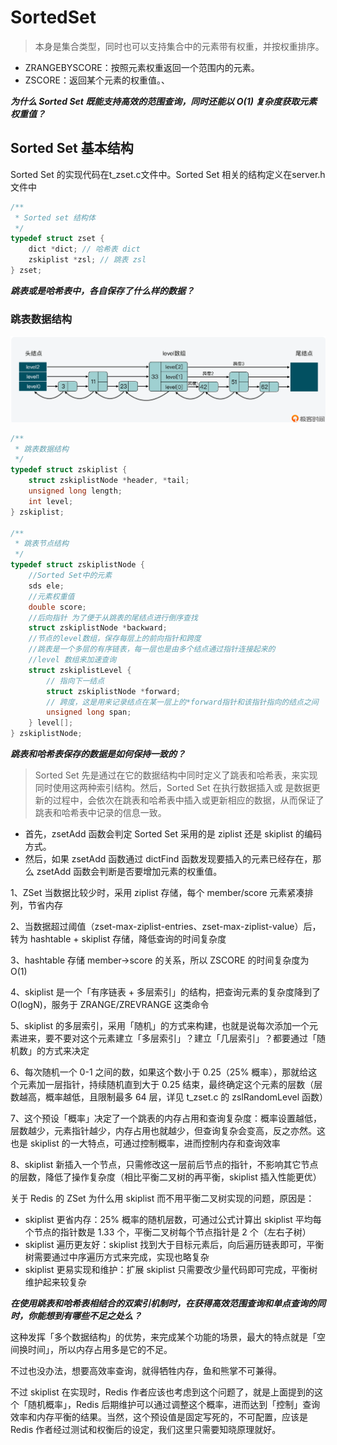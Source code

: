 # SortedSet
> 本身是集合类型，同时也可以支持集合中的元素带有权重，并按权重排序。

* ZRANGEBYSCORE：按照元素权重返回一个范围内的元素。
* ZSCORE：返回某个元素的权重值。、

***为什么 Sorted Set 既能支持高效的范围查询，同时还能以 O(1) 复杂度获取元素权重值？***


## Sorted Set 基本结构
Sorted Set 的实现代码在t_zset.c文件中。Sorted Set 相关的结构定义在server.h文件中
```c
/**
 * Sorted set 结构体
 */
typedef struct zset {
    dict *dict; // 哈希表 dict
    zskiplist *zsl; // 跳表 zsl
} zset;
```


***跳表或是哈希表中，各自保存了什么样的数据？*** 

### 跳表数据结构
![img.png](../pic/跳表数据.png)
```c
/**
 * 跳表数据结构
 */
typedef struct zskiplist {
    struct zskiplistNode *header, *tail;
    unsigned long length;
    int level;
} zskiplist;

/**
 * 跳表节点结构
 */
typedef struct zskiplistNode {
    //Sorted Set中的元素
    sds ele;
    //元素权重值
    double score;
    //后向指针 为了便于从跳表的尾结点进行倒序查找
    struct zskiplistNode *backward;
    //节点的level数组，保存每层上的前向指针和跨度
    //跳表是一个多层的有序链表，每一层也是由多个结点通过指针连接起来的
    //level 数组来加速查询
    struct zskiplistLevel {
        // 指向下一结点
        struct zskiplistNode *forward;
        // 跨度，这是用来记录结点在某一层上的*forward指针和该指针指向的结点之间
        unsigned long span;
    } level[];
} zskiplistNode;
```



***跳表和哈希表保存的数据是如何保持一致的？***
> Sorted Set 先是通过在它的数据结构中同时定义了跳表和哈希表，来实现同时使用这两种索引结构。然后，Sorted Set 在执行数据插入或
> 是数据更新的过程中，会依次在跳表和哈希表中插入或更新相应的数据，从而保证了跳表和哈希表中记录的信息一致。
* 首先，zsetAdd 函数会判定 Sorted Set 采用的是 ziplist 还是 skiplist 的编码方式。
* 然后，如果 zsetAdd 函数通过 dictFind 函数发现要插入的元素已经存在，那么 zsetAdd 函数会判断是否要增加元素的权重值。


1、ZSet 当数据比较少时，采用 ziplist 存储，每个 member/score 元素紧凑排列，节省内存

2、当数据超过阈值（zset-max-ziplist-entries、zset-max-ziplist-value）后，转为 hashtable + skiplist 存储，降低查询的时间复杂度

3、hashtable 存储 member->score 的关系，所以 ZSCORE 的时间复杂度为 O(1)

4、skiplist 是一个「有序链表 + 多层索引」的结构，把查询元素的复杂度降到了 O(logN)，服务于 ZRANGE/ZREVRANGE 这类命令

5、skiplist 的多层索引，采用「随机」的方式来构建，也就是说每次添加一个元素进来，要不要对这个元素建立「多层索引」？建立「几层索引」？都要通过「随机数」的方式来决定

6、每次随机一个 0-1 之间的数，如果这个数小于 0.25（25% 概率），那就给这个元素加一层指针，持续随机直到大于 0.25 结束，最终确定这个元素的层数（层数越高，概率越低，且限制最多 64 层，详见 t_zset.c 的 zslRandomLevel 函数）

7、这个预设「概率」决定了一个跳表的内存占用和查询复杂度：概率设置越低，层数越少，元素指针越少，内存占用也就越少，但查询复杂会变高，反之亦然。这也是 skiplist 的一大特点，可通过控制概率，进而控制内存和查询效率

8、skiplist 新插入一个节点，只需修改这一层前后节点的指针，不影响其它节点的层数，降低了操作复杂度（相比平衡二叉树的再平衡，skiplist 插入性能更优）

关于 Redis 的 ZSet 为什么用 skiplist 而不用平衡二叉树实现的问题，原因是：

- skiplist 更省内存：25% 概率的随机层数，可通过公式计算出 skiplist 平均每个节点的指针数是 1.33 个，平衡二叉树每个节点指针是 2 个（左右子树）
- skiplist 遍历更友好：skiplist 找到大于目标元素后，向后遍历链表即可，平衡树需要通过中序遍历方式来完成，实现也略复杂
- skiplist 更易实现和维护：扩展 skiplist 只需要改少量代码即可完成，平衡树维护起来较复杂

***在使用跳表和哈希表相结合的双索引机制时，在获得高效范围查询和单点查询的同时，你能想到有哪些不足之处么？***

这种发挥「多个数据结构」的优势，来完成某个功能的场景，最大的特点就是「空间换时间」，所以内存占用多是它的不足。

不过也没办法，想要高效率查询，就得牺牲内存，鱼和熊掌不可兼得。

不过 skiplist 在实现时，Redis 作者应该也考虑到这个问题了，就是上面提到的这个「随机概率」，Redis 后期维护可以通过调整这个概率，进而达到「控制」查询效率和内存平衡的结果。当然，这个预设值是固定写死的，不可配置，应该是 Redis 作者经过测试和权衡后的设定，我们这里只需要知晓原理就好。

